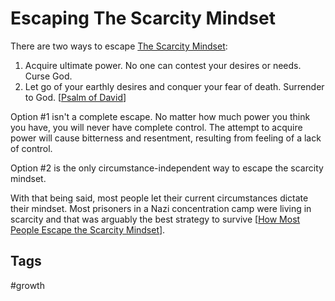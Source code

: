 # Escaping The Scarcity Mindset

There are two ways to escape [The Scarcity Mindset](../202308040127/README.md):  
1. Acquire ultimate power. No one can contest your desires or needs. Curse God.  
2. Let go of your earthly desires and conquer your fear of death. Surrender to God. [[Psalm of David](https://www.biblegateway.com/passage/?search=Psalm+23%3A1-6&version=ESV)]  

Option #1 isn't a complete escape. No matter how much power you think you have, you will never have complete control. The attempt to acquire power will cause bitterness and resentment, resulting from feeling of a lack of control.  

Option #2 is the only circumstance-independent way to escape the scarcity mindset.  

With that being said, most people let their current circumstances dictate their mindset. Most prisoners in a Nazi concentration camp were living in scarcity and that was arguably the best strategy to survive [[How Most People Escape the Scarcity Mindset](../202308041642/README.md)].  

## Tags
#growth
